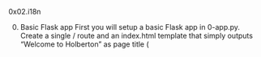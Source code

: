 0x02.i18n

0. Basic Flask app
        First you will setup a basic Flask app in 0-app.py. Create a
        single / route and an index.html template that simply outputs “Welcome to Holberton” as page title (<title>) and “Hello world” as header
1. Basic Babel setup
        Install the Babel Flask extension:

    $ pip3 install flask_babel
    Then instantiate the Babel object in your app. Store it in a module-level variable named babel.
    In order to configure available languages in our app, you will create a Config class that has a LANGUAGES class attribute equal to ["en", "fr"].
    Use Config to set Babel’s default locale ("en") and timezone ("UTC").Use that class as config for your Flask app.

2. Get locale from request
        Create a get_locale function with the babel.localeselector decorator. Use request.accept_languages to determine the best match with our supported languages.

3. Parametrize templates
        Use the _ or gettext function to parametrize your templates. Use the message IDs home_title and home_header.

        Create a babel.cfg file containing

        [python: **.py]
        [jinja2: **/templates/**.html]
        extensions=jinja2.ext.autoescape,jinja2.ext.with_
        Then initialize your translations with

            $ pybabel extract -F babel.cfg -o messages.pot .
        and your two dictionaries with

            $ pybabel init -i messages.pot -d translations -l en
            $ pybabel init -i messages.pot -d translations -l fr
        Then edit files translations/[en|fr]/LC_MESSAGES/messages.po to provide the correct value for each message ID for each language. Use the following translations:

            msgid	English	French
            home_title	"Welcome to Holberton"	"Bienvenue chez Holberton"
            home_header	"Hello world!"	"Bonjour monde!"
        Then compile your dictionaries with

        $ pybabel compile -d translations
        Reload the home page of your app and make sure that the correct messages show up.

4. Force locale with URL parameter
        In this task, you will implement a way to force a particular locale by passing the locale=fr parameter to your app’s URLs.

        In your get_locale function, detect if the incoming request contains locale argument and ifs value is a supported locale, return it. If not or if the parameter is not present, resort to the previous default behavior.

        Now you should be able to test different translations by visiting

        Visiting http://127.0.0.1:5000/?locale=fr should display this level 1 heading:

                    Bonjour monde!

5. Mock logging in
        Creating a user login system is outside the scope of this project. To emulate a similar behavior, copy the following user table in 5-app.py.

users = {
    1: {"name": "Balou", "locale": "fr", "timezone": "Europe/Paris"},
    2: {"name": "Beyonce", "locale": "en", "timezone": "US/Central"},
    3: {"name": "Spock", "locale": "kg", "timezone": "Vulcan"},
    4: {"name": "Teletubby", "locale": None, "timezone": "Europe/London"},
}
    This will mock a database user table. Logging in will be mocked by passing login_as URL parameter containing the user ID to log in as.

    Define a get_user function that returns a user dictionary or None if the ID cannot be found or if login_as was not passed.

    Define a before_request function and use the app.before_request decorator to make it be executed before all other functions. before_request should use get_user to find a user if any, and set it as a global on flask.g.user.

    In your HTML template, if a user is logged in, in a paragraph tag, display a welcome message otherwise display a default message as shown in the table below.

    msgid	English	French
    logged_in_as	"You are logged in as %(username)s."	"Vous êtes connecté en tant que %(username)s."
    not_logged_in	"You are not logged in."	"Vous n'êtes pas connecté."
    Visiting http://127.0.0.1:5000/ in your browser should display this:

6. Use user locale
    Change your get_locale function to use a user’s preferred local if it is supported.

    The order of priority should be

    Locale from URL parameters
    Locale from user settings
    Locale from request header
    Default locale
    Test by logging in as different users

7. Infer appropriate time zone
    Define a get_timezone function and use the babel.timezoneselector decorator.

    The logic should be the same as get_locale:

    Find timezone parameter in URL parameters
    Find time zone from user settings
    Default to UTC
    Before returning a URL-provided or user time zone, you must validate that it is a valid time zone. To that, use pytz.timezone and catch the pytz.exceptions.UnknownTimeZoneError exception.

8. Display the current time
    Based on the inferred time zone, display the current time on the home page in the default format. For example:

    Jan 21, 2020, 5:55:39 AM or 21 janv. 2020 à 05:56:28

    Use the following translations

    msgid	English	French
    current_time_is	"The current time is %(current_time)s."	"Nous sommes le %(current_time)s."
    Displaying the time in French looks like this:


